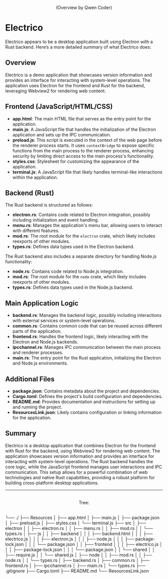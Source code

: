 

<p align="center">
	<br><span>(Overview by Qwen Coder)</span><br>
</p>

# Electrico

Electrico appears to be a desktop application built using Electron with a Rust backend. Here’s a more detailed summary of what Electrico does:

## Overview

Electrico is a demo application that showcases version information and provides an interface for interacting with system-level operations.
The application uses Electron for the frontend and Rust for the backend, leveraging Webview2 for rendering web content.

## Frontend (JavaScript/HTML/CSS)

- **app.html**: The main HTML file that serves as the entry point for the application.
- **main.js**: A JavaScript file that handles the initialization of the Electron application and sets up the IPC communication.
- **preload.js**: This script is executed in the context of the web page before the renderer process starts. It uses `contextBridge` to expose specific functions from the main process to the renderer process, enhancing security by limiting direct access to the main process's functionality.
- **styles.css**: Stylesheet for customizing the appearance of the application.
- **terminal.js**: A JavaScript file that likely handles terminal-like interactions within the application.

## Backend (Rust)

The Rust backend is structured as follows:

- **electron.rs**: Contains code related to Electron integration, possibly including initialization and event handling.
- **menu.rs**: Manages the application's menu bar, allowing users to interact with different features.
- **mod.rs**: The root module for the `electron` crate, which likely includes reexports of other modules.
- **types.rs**: Defines data types used in the Electron backend.

The Rust backend also includes a separate directory for handling Node.js functionality:

- **node.rs**: Contains code related to Node.js integration.
- **mod.rs**: The root module for the `node` crate, which likely includes reexports of other modules.
- **types.rs**: Defines data types used in the Node.js backend.

## Main Application Logic

- **backend.rs**: Manages the backend logic, possibly including interactions with external services or system-level operations.
- **common.rs**: Contains common code that can be reused across different parts of the application.
- **frontend.rs**: Handles the frontend logic, likely interacting with the Electron and Node.js backends.
- **ipcchannel.rs**: Manages IPC communication between the main process and renderer processes.
- **main.rs**: The entry point for the Rust application, initializing the Electron and Node.js environments.

## Additional Files

- **package.json**: Contains metadata about the project and dependencies.
- **Cargo.toml**: Defines the project's build configuration and dependencies.
- **README.md**: Provides documentation and instructions for setting up and running the project.
- **ResourcesLink.json**: Likely contains configuration or linking information for the application.

## Summary

Electrico is a desktop application that combines Electron for the frontend with Rust for the backend, using Webview2 for rendering web content.
The application showcases version information and provides an interface for interacting with system-level operations.
The Rust backend handles the core logic, while the JavaScript frontend manages user interactions and IPC communication.
This setup allows for a powerful combination of web technologies and native Rust capabilities, providing a robust platform for building cross-platform desktop applications.

<hr>

<p align="center">
	<br><span> Tree:</span><br>
</p>

<p align="left"><span><br>
└── ./
    ├── Resources
    │   ├── app.html
    │   ├── main.js
    │   ├── package.json
    │   ├── preload.js
    │   ├── styles.css
    │   └── terminal.js
    ├── src
    │   ├── electron
    │   │   ├── electron.rs
    │   │   ├── menu.rs
    │   │   ├── mod.rs
    │   │   └── types.rs
    │   ├── js
    │   │   ├── backend
    │   │   │   ├── backend.html
    │   │   │   ├── electrico.js
    │   │   │   ├── electron.js
    │   │   │   ├── node.js
    │   │   │   ├── package-lock.json
    │   │   │   └── package.json
    │   │   ├── frontend
    │   │   │   ├── electrico.js
    │   │   │   ├── package-lock.json
    │   │   │   └── package.json
    │   │   └── shared
    │   │       ├── require.js
    │   │       └── shared.js
    │   ├── node
    │   │   ├── mod.rs
    │   │   ├── node.rs
    │   │   └── types.rs
    │   ├── backend.rs
    │   ├── common.rs
    │   ├── frontend.rs
    │   ├── ipcchannel.rs
    │   ├── main.rs
    │   └── types.rs
    ├── .gitignore
    ├── Cargo.toml
    ├── README.md
    └── ResourcesLink.json
</span>
</p>
